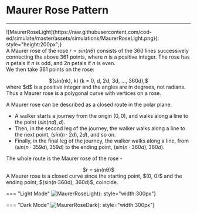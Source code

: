 # Maurer Rose Pattern
---
<div style="float:right">
  ![MaurerRoseLight](https://raw.githubusercontent.com/cod-ed/simulate/master/assets/simulations/MaurerRoseLight.png){: style="height:200px";}
</div>

A Maurer rose of the rose $r = sin(nθ)$ consists of the 360 lines successively connecting the above
361 points, where $n$ is a positive integer. The rose has $n$ petals if $n$ is odd, and $2n$ petals if $n$ is even.  
We then take 361 points on the rose:
<center>
$(sin(nk), k) (k = 0, d, 2d, 3d, ..., 360d),$</center>
where $d$ is a positive integer and the angles are in degrees, not radians.  Thus a Maurer rose is a polygonal curve with vertices on a rose. 

A Maurer rose can be described as a closed route in the polar plane.  

 - A walker starts a journey from the origin $(0, 0)$, and walks along a line to the point $(sin(nd), d)$.  
 - Then, in the second leg of the journey, the walker walks along a line to the next point, $(sin(n·2d), 2d)$, and so on.  
 - Finally, in the final leg of the journey, the walker walks along a line, from $(sin(n·359d), 359d)$ to the ending
 point, $(sin(n·360d), 360d)$.  

The whole route is the Maurer rose of the rose -
<center> $r = sin(nθ)$ </center>  
A Maurer rose is a closed curve since the starting point, $(0, 0)$ and the ending point, $(sin(n·360d), 360d)$, coincide.

=== "Light Mode"
    ![MaurerRoseLight](https://raw.githubusercontent.com/cod-ed/assets/simulate/simulations/MaurerRoseLight.png){: style="width:300px"}
  
=== "Dark Mode"
    ![MaurerRoseDark](https://raw.githubusercontent.com/cod-ed/assets/simulate/simulations/MaurerRoseDark.png){: style="width:300px"}